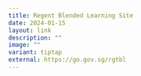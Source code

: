```yaml
---
title: Regent Blended Learning Site
date: 2024-01-15
layout: link
description: ""
image: ""
variant: tiptap
external: https://go.gov.sg/rgtbl
---
```

